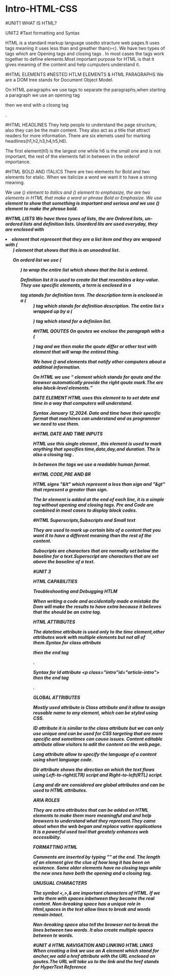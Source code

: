 # Intro-HTML-CSS    
#UNIT1
WHAT IS HTML?

UNIT2
#Taxt formatting and Syntax

HTML is a standard markup language usedto stracture web pages.It uses tags meaning it uses less than and greather than(><). We have two types of tags which are Opening tags <h> and closing tags </h>. In most cases the tags work together to define elements.Most important purpose for HTML is that it gives meaning of the content and help cumputers understand it.

#HTML ELEMENTS
#NESTED HTLM ELEMENTS & HTML PARAGRAPHS
We are a DOM tree stands for Document Object Model.

On HTML paragraphs we use tags to separate the paragraphs,when starting a paragraph we use an opening tag<p> then we end with a closng tag</p>.

#HTML HEADLINES
They help people to understand the page structure, also they can be the main content. They also act as a title that attract readers for more information. There are six elemets used for marking headlines(h1,h2,h3,h4,h5,h6).

The first element(h1) is the largest one while h6 is the small one and is not important, the rest of the elements fall in between in the orderof importance.

#HTML BOLD AND ITALICS
There are two elements for Bold and two elements for etalic. When we italicize a word we want it to have a strong meaning.

We use (<i>) element to italics and (<em>) element to emphasize, the are two elements in HTML that make a word or phrase Bold or Emphasize. We use <strong> element to show that something is important and serious and we use (<b>) element to make the phrase bold.

#HTML LISTS
We have three tyoes of lists, the are Ordered lists, un-ordered lists and definition lists. Unorderd lits are used everyday, they are enclosed with <li> element that represent that they are a list item and they are wrapoed with (<ul>) element that shows that this is an unoedred list.

On orderd list we use (<ol>) to wrap the entire list which shows that the list is ordered.

Definition list it is used to create list that resembles a key-value. They use specific elements, a term is enclosed in a <dt> tag stands for definition term. The description term is enclosed in a (<dd>) tag which stands for definition description. The entire list s wrapped up by a (<dl>) tag which stand for a definiion list.

#HTML QOUTES
On qoutes we enclose the paragraph with a (<p>) tag and we then make the qoute differ or other text with <blockqoute> element that will wrap the entired thing.

We have (<cite>) and <blockqoute> elements that notify other computers about a additinal information.

On HTML we use <q> element which stands for qoute and the browser automatically provide the right qoute mark.The are also block-level elements.

DATE ELEMENT
HTML uses this element to to set date and time in a way that computers will understand.

Syntax <time datetime="2024-01-12">January 12,2024</time>. Date and time have their specific format that machines can understand and as programmer we need to use them.

#HTML DATE AND TIME INPUTS

HTML use this single element <time>, this element is used to mark anything that specifies time,date,day,and duration. The is also a closing tag </time>.

In between the tags we use a readable human format.

#HTML CODE,PRE AND BR

HTML signs "&lt" which represent a less than sign and "&gt" that represent a greater than sign.

The br element is added at the end of each line, it is a simple tag without opening and closing tags. Pre and Code are combined in most cases to display block codes.

#HTML Superscripts,Subscripts and Small text

They are used to mark up certain bits of a content that you want it to have a different meaning than the rest of the content.

Subscripts are charactors that are normally set below the baseline for a text.Superscript are charactors that are set above the baseline of a text.

#UNIT 3

HTML CAPABILITIES

Troubleshooting and Debugging HTLM 

When writing a code and accidentally made a mistake the Dom will make the results to have extra because it believes that the should be an extra tag.

HTML ATTRIBUTES

The datetime attribute is used only to the time element,other attributes work with multiple elements but not all of them.Syntax for class attribute <p class="intro"> then the end tag </p>.

Syntax for Id attribute <p class="intro"id="article-intro"> then the end tag </p>.


GLOBAL ATTRIBUTES

Mostly used attribute is Class attribute and it allow to assign reusable name to any element, which can be styled using CSS.

ID attribute it is similar to the class attribute but we can only use unique and can be used for CSS targeting that are more specific and sometimes can cause issues.
Content editable attribute allow visitors to adit the content on the web page.

Lang attribute allow to specify the language of a content using short language code.

Dir attribute shows the direction on which the text flows using Left-to-right(LTR) script and Right-to-left(RTL) script.

Lang and dir are considered are global attributes and can be used to HTML attributes.

ARIA ROLES

They are extra attributes that can be added on HTML elements to make them more meaningful and and help browsers to understand what they represent.They came about when the web began and replace vative applications
It is a powerful used tool that greately enhances web accessibiity.

FORMATTING HTML

Comments are inserted by typing "<!--" at the start and type this "-->" at the end. The length of an element give the clue of how long it has been on existence. Some older elements have no closing tags while the new ones have both the opening and a closing tag.

UNUSUAL CHARACTERS

The symbol <,>,& are important characters of HTML. If we write them with spaces inbetween they become the real content. Non-breaking space has a unique role in Html,spaces in the text allow lines to break and words remain intact.

Non-breaking space also tell the browser not to break the lines between two words. It also create multiple spaces between te words.


#UNIT 4
HTML NAVIGATION AND LINKING
HTML LINKS
When creating a link we use an A element which stand for ancher,we add a href attribute with the URL enclosed on qoutes.The URL will take us to the link and the href stands for HyperText Reference



